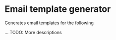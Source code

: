 
# Email template generator

Generates email templates for the following


... TODO: More descriptions

